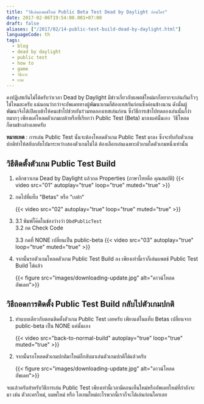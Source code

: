 ```yaml
---
title: "วิธีเล่นแพตช์ใหม่ Public Beta Test Dead by Daylight ก่อนใคร"
date: 2017-02-06T19:54:00.001+07:00
draft: false
aliases: ["/2017/02/14-public-test-build-dead-by-daylight.html"]
languageCode: th
tags:
  - blog
  - dead by daylight
  - public test
  - how to
  - game
  - วิธีการ
  - เกม
---
```


คงปฏิเสธกันไม่ได้ครับว่าเวลา Dead by Daylight มีข่าวเกี่ยวกับแพตช์ใหม่มาก็อยากจะเล่นกันเร็วๆใช่ไหมละครับ แน่นอนว่ากว่าจะอัพเดททางผู้พัฒนาเกมก็ต้องเทสกันก่อนซึ่งค่อนข้างนาน ดังนั้นผู้พัฒนาจึงได้เปิดเบต้าให้คนเข้าไปช่วยกันร่วมทดลองเทสเล่นก่อน ซึ่งวิธีการเข้าไปทดลองเล่นนั้นก็ง่ายมากๆ เพียงแค่โหลดตัวเกมเบต้าหรือที่เรียกว่า Public Test (Beta) มาลงแค่นั้นเอง  วิธีโหลดก็ตามข้างล่างเลยครับ

**หมายเหต** : การเล่น Public Test นั้นจะต้องโหลดตัวเกม Public Test มาลง ซึ่งจะทับกับตัวเกมปกติทำให้สลับกลับไปมาระหว่างสองตัวเกมไม่ได้ ต้องเลือกเล่นเฉพาะตัวเกมใดตัวเกมหนึ่งเท่านั้น

## วิธีติดตั้งตัวเกม Public Test Build

1.  คลิกขวาเกม Dead by Daylight แล้วกด Properties (ภาษาไทยคือ คุณสมบัติ)
    {{< video src="01" autoplay="true" loop="true" muted="true" >}}

2.  กดไปที่แท็บ "Betas" หรือ "เบต้า"

    {{< video src="02" autoplay="true" loop="true" muted="true" >}}

3.  3.1 พิมพ์โค๊ดในช่องว่างว่า `DbdPublicTest`  
    3.2 กด Check Code

    3.3 กดที่ NONE เปลี่ยนเป็น public-beta
    {{< video src="03" autoplay="true" loop="true" muted="true" >}}

4.  จากนั้นรอตัวเกมโหลดตัวเกม Public Test Build ลง เพียงเท่านี้เราก็เล่นแพตช์ Public Test Build ได้แล้ว

    {{< figure src="images/downloading-update.jpg" alt="ดาวน์โหลดอัพเดท">}}

## วิธีถอดการติดตั้ง Public Test Build กลับไปตัวเกมปกติ

1.  ทำแบบเดียวกับตอนติดตั้งตัวเกม Public Test เลยครับ เพียงแต่ในแท็บ Betas เปลี่ยนจาก public-beta เป็น NONE แค่นั้นเอง

    {{< video src="back-to-normal-build" autoplay="true" loop="true" muted="true" >}}

2.  จากนั้นรอโหลดตัวเกมปกติมาใหม่ก็กลับมาเล่นตัวเกมปกติได้แล้วครับ

    {{< figure src="images/downloading-update.jpg" alt="ดาวน์โหลดอัพเดท">}}

จบแล้วครับสำหรับวิธีการเล่น Public Test เพียงเท่านี้เวลามีคอนเท็นใหม่หรืออัพเดทใหม่ที่กำลังจะมา เช่น ตัวละครใหม่, แมพใหม่ หรือ ไอเทมใหม่อะไรพวกนี้เราก็จะได้เล่นก่อนใครเลย
